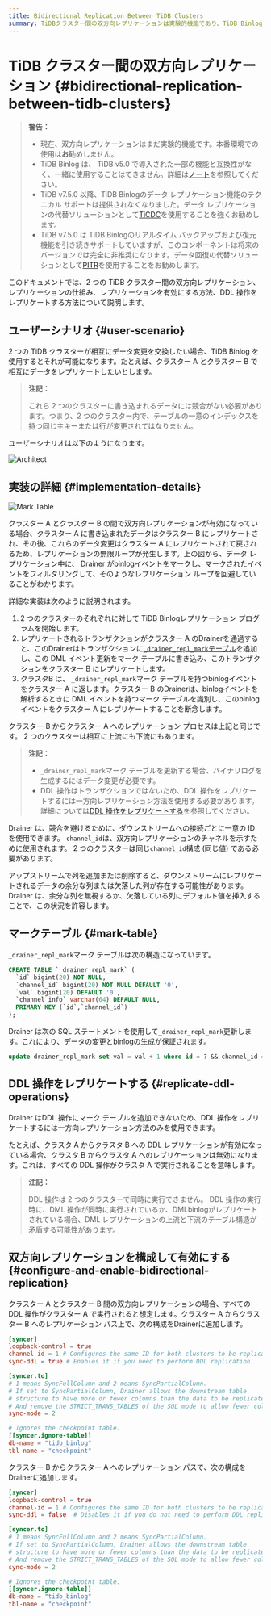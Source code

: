 ```yaml
---
title: Bidirectional Replication Between TiDB Clusters
summary: TiDBクラスター間の双方向レプリケーションは実験的機能であり、TiDB Binlogは一部の機能と互換性がないため、注意が必要です。双方向レプリケーションを有効にするには、DDL操作をレプリケートする方法を使用し、競合を避けるために注意が必要です。また、マークテーブルを使用してデータの変更とbinlogの生成を保証します。DDL操作をレプリケートするには一方向レプリケーション方法を使用し、双方向レプリケーションを構成して有効にします。
---
```


# TiDB クラスター間の双方向レプリケーション {#bidirectional-replication-between-tidb-clusters}

> **警告：**
>
> -   現在、双方向レプリケーションはまだ実験的機能です。本番環境での使用は**お**勧めしません。
> -   TiDB Binlog は、 TiDB v5.0 で導入された一部の機能と互換性がなく、一緒に使用することはできません。詳細は[ノート](/tidb-binlog/tidb-binlog-overview.md#notes)を参照してください。
> -   TiDB v7.5.0 以降、TiDB Binlogのデータ レプリケーション機能のテクニカル サポートは提供されなくなりました。データ レプリケーションの代替ソリューションとして[TiCDC](/ticdc/ticdc-overview.md)を使用することを強くお勧めします。
> -   TiDB v7.5.0 は TiDB Binlogのリアルタイム バックアップおよび復元機能を引き続きサポートしていますが、このコンポーネントは将来のバージョンでは完全に非推奨になります。データ回復の代替ソリューションとして[PITR](/br/br-pitr-guide.md)を使用することをお勧めします。

このドキュメントでは、2 つの TiDB クラスター間の双方向レプリケーション、レプリケーションの仕組み、レプリケーションを有効にする方法、DDL 操作をレプリケートする方法について説明します。

## ユーザーシナリオ {#user-scenario}

2 つの TiDB クラスターが相互にデータ変更を交換したい場合、TiDB Binlog を使用するとそれが可能になります。たとえば、クラスター A とクラスター B で相互にデータをレプリケートしたいとします。

> **注記：**
>
> これら 2 つのクラスターに書き込まれるデータには競合がない必要があります。つまり、2 つのクラスター内で、テーブルの一意のインデックスを持つ同じ主キーまたは行が変更されてはなりません。

ユーザーシナリオは以下のようになります。

![Architect](https://download.pingcap.com/images/docs/binlog/bi-repl1.jpg)

## 実装の詳細 {#implementation-details}

![Mark Table](https://download.pingcap.com/images/docs/binlog/bi-repl2.png)

クラスター A とクラスター B の間で双方向レプリケーションが有効になっている場合、クラスター A に書き込まれたデータはクラスター B にレプリケートされ、その後、これらのデータ変更はクラスター A にレプリケートされて戻されるため、レプリケーションの無限ループが発生します。上の図から、データ レプリケーション中に、 Drainer がbinlogイベントをマークし、マークされたイベントをフィルタリングして、そのようなレプリケーション ループを回避していることがわかります。

詳細な実装は次のように説明されます。

1.  2 つのクラスターのそれぞれに対して TiDB Binlogレプリケーション プログラムを開始します。
2.  レプリケートされるトランザクションがクラスター A のDrainerを通過すると、このDrainerはトランザクションに[`_drainer_repl_mark`テーブル](#mark-table)を追加し、この DML イベント更新をマーク テーブルに書き込み、このトランザクションをクラスター B にレプリケートします。
3.  クラスタB は、 `_drainer_repl_mark`マーク テーブルを持つbinlogイベントをクラスター A に返します。クラスター B のDrainerは、binlogイベントを解析するときに DML イベントを持つマーク テーブルを識別し、このbinlogイベントをクラスター A にレプリケートすることを断念します。

クラスター B からクラスター A へのレプリケーション プロセスは上記と同じです。 2 つのクラスターは相互に上流にも下流にもあります。

> **注記：**
>
> -   `_drainer_repl_mark`マーク テーブルを更新する場合、バイナリログを生成するにはデータ変更が必要です。
> -   DDL 操作はトランザクションではないため、DDL 操作をレプリケートするには一方向レプリケーション方法を使用する必要があります。詳細については[DDL 操作をレプリケートする](#replicate-ddl-operations)を参照してください。

Drainer は、競合を避けるために、ダウンストリームへの接続ごとに一意の ID を使用できます。 `channel_id`は、双方向レプリケーションのチャネルを示すために使用されます。 2 つのクラスターは同じ`channel_id`構成 (同じ値) である必要があります。

アップストリームで列を追加または削除すると、ダウンストリームにレプリケートされるデータの余分な列または欠落した列が存在する可能性があります。 Drainer は、余分な列を無視するか、欠落している列にデフォルト値を挿入することで、この状況を許容します。

## マークテーブル {#mark-table}

`_drainer_repl_mark`マーク テーブルは次の構造になっています。

```sql
CREATE TABLE `_drainer_repl_mark` (
  `id` bigint(20) NOT NULL,
  `channel_id` bigint(20) NOT NULL DEFAULT '0',
  `val` bigint(20) DEFAULT '0',
  `channel_info` varchar(64) DEFAULT NULL,
  PRIMARY KEY (`id`,`channel_id`)
);
```

Drainer は次の SQL ステートメントを使用して`_drainer_repl_mark`更新します。これにより、データの変更とbinlogの生成が保証されます。

```sql
update drainer_repl_mark set val = val + 1 where id = ? && channel_id = ?;
```

## DDL 操作をレプリケートする {#replicate-ddl-operations}

Drainer はDDL 操作にマーク テーブルを追加できないため、DDL 操作をレプリケートするには一方向レプリケーション方法のみを使用できます。

たとえば、クラスタ A からクラスタ B への DDL レプリケーションが有効になっている場合、クラスタ B からクラスタ A へのレプリケーションは無効になります。これは、すべての DDL 操作がクラスタ A で実行されることを意味します。

> **注記：**
>
> DDL 操作は 2 つのクラスターで同時に実行できません。 DDL 操作の実行時に、DML 操作が同時に実行されているか、DMLbinlogがレプリケートされている場合、DML レプリケーションの上流と下流のテーブル構造が矛盾する可能性があります。

## 双方向レプリケーションを構成して有効にする {#configure-and-enable-bidirectional-replication}

クラスター A とクラスター B 間の双方向レプリケーションの場合、すべての DDL 操作がクラスター A で実行されると想定します。クラスター A からクラスター B へのレプリケーション パス上で、次の構成をDrainerに追加します。

```toml
[syncer]
loopback-control = true
channel-id = 1 # Configures the same ID for both clusters to be replicated.
sync-ddl = true # Enables it if you need to perform DDL replication.

[syncer.to]
# 1 means SyncFullColumn and 2 means SyncPartialColumn.
# If set to SyncPartialColumn, Drainer allows the downstream table
# structure to have more or fewer columns than the data to be replicated
# And remove the STRICT_TRANS_TABLES of the SQL mode to allow fewer columns, and insert zero values to the downstream.
sync-mode = 2

# Ignores the checkpoint table.
[[syncer.ignore-table]]
db-name = "tidb_binlog"
tbl-name = "checkpoint"
```

クラスター B からクラスター A へのレプリケーション パスで、次の構成をDrainerに追加します。

```toml
[syncer]
loopback-control = true
channel-id = 1 # Configures the same ID for both clusters to be replicated.
sync-ddl = false  # Disables it if you do not need to perform DDL replication.

[syncer.to]
# 1 means SyncFullColumn and 2 means SyncPartialColumn.
# If set to SyncPartialColumn, Drainer allows the downstream table
# structure to have more or fewer columns than the data to be replicated
# And remove the STRICT_TRANS_TABLES of the SQL mode to allow fewer columns, and insert zero values to the downstream.
sync-mode = 2

# Ignores the checkpoint table.
[[syncer.ignore-table]]
db-name = "tidb_binlog"
tbl-name = "checkpoint"
```
